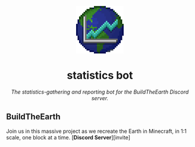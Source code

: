 <div align="center">

<img width="128" src="assets/logo.gif" />

# statistics bot

_The statistics-gathering and reporting bot for the BuildTheEarth Discord server._

</div>

## BuildTheEarth

Join us in this massive project as we recreate the Earth in Minecraft, in 1:1 scale, one block at a time. [**Discord Server**][invite]
